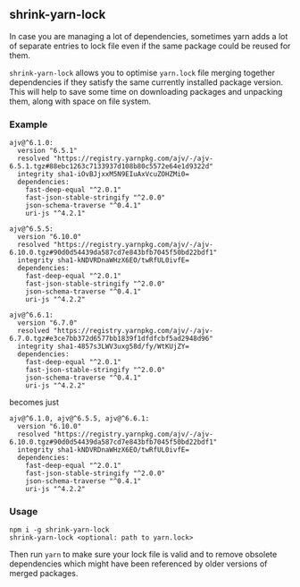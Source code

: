 ## shrink-yarn-lock
In case you are managing a lot of dependencies, sometimes yarn adds a lot of separate entries to lock file even if the same package could be reused for them.

`shrink-yarn-lock` allows you to optimise `yarn.lock` file merging together dependencies if they satisfy the same currently installed package version. This will help to save some time on downloading packages and unpacking them, along with space on file system.

### Example
```
ajv@^6.1.0:
  version "6.5.1"
  resolved "https://registry.yarnpkg.com/ajv/-/ajv-6.5.1.tgz#88ebc1263c7133937d108b80c5572e64e1d9322d"
  integrity sha1-iOvBJjxxM5N9EIuAxVcuZOHZMi0=
  dependencies:
    fast-deep-equal "^2.0.1"
    fast-json-stable-stringify "^2.0.0"
    json-schema-traverse "^0.4.1"
    uri-js "^4.2.1"

ajv@^6.5.5:
  version "6.10.0"
  resolved "https://registry.yarnpkg.com/ajv/-/ajv-6.10.0.tgz#90d0d54439da587cd7e843bfb7045f50bd22bdf1"
  integrity sha1-kNDVRDnaWHzX6EO/twRfUL0ivfE=
  dependencies:
    fast-deep-equal "^2.0.1"
    fast-json-stable-stringify "^2.0.0"
    json-schema-traverse "^0.4.1"
    uri-js "^4.2.2"

ajv@^6.6.1:
  version "6.7.0"
  resolved "https://registry.yarnpkg.com/ajv/-/ajv-6.7.0.tgz#e3ce7bb372d6577bb1839f1dfdfcbf5ad2948d96"
  integrity sha1-4857s3LWV3uxg58d/fy/WtKUjZY=
  dependencies:
    fast-deep-equal "^2.0.1"
    fast-json-stable-stringify "^2.0.0"
    json-schema-traverse "^0.4.1"
    uri-js "^4.2.2"
```
becomes just

```
ajv@^6.1.0, ajv@^6.5.5, ajv@^6.6.1:
  version "6.10.0"
  resolved "https://registry.yarnpkg.com/ajv/-/ajv-6.10.0.tgz#90d0d54439da587cd7e843bfb7045f50bd22bdf1"
  integrity sha1-kNDVRDnaWHzX6EO/twRfUL0ivfE=
  dependencies:
    fast-deep-equal "^2.0.1"
    fast-json-stable-stringify "^2.0.0"
    json-schema-traverse "^0.4.1"
    uri-js "^4.2.2"

```

### Usage
```
npm i -g shrink-yarn-lock
shrink-yarn-lock <optional: path to yarn.lock>
```

Then run `yarn` to make sure your lock file is valid and to remove obsolete dependencies which might have been referenced by older versions of merged packages.